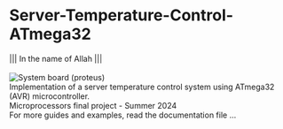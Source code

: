 # Server-Temperature-Control-ATmega32 
||| In the name of Allah |||</br> </br>
![System board (proteus)](https://github.com/user-attachments/assets/ae1eeb91-701d-4d43-a2e4-07f00f3e4659) 
<br/> Implementation of a server temperature control system using ATmega32 (AVR) microcontroller.</br > 
Microprocessors final project - Summer 2024</br > 
For more guides and examples, read the documentation file ...
